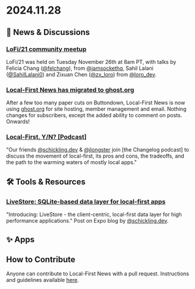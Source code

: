 # 2024.11.28


## 📰 News & Discussions

### [LoFi/21 community meetup](https://www.youtube.com/watch?v=nmPFItDKFsA&list=PLTbD2QA-VMnXFsLbuPGz1H-Najv9MD2-H&index=21)
LoFi/21 was held on Tuesday November 26th at 8am PT, with talks by Felicia Chang ([@felchang](https://x.com/felchang)), from [@jamsockethq](https://x.com/jamsockethq), Sahil Lalani ([@SahilLalani0](https://x.com/SahilLalani0)) and Zixuan Chen ([@zx_loro](https://x.com/zx_loro)) from [@loro_dev](https://x.com/loro_dev).

### [Local-First News has migrated to ghost.org](https://www.localfirstnews.com/)
After a few too many paper cuts on Buttondown, Local-First News is now using [ghost.org](https://ghost.org/) for site hosting, member management and email. Nothing changes for subscribers, except the added ability to comment on posts. Onwards!

### [Local-First, Y/N? [Podcast]](https://changelog.com/friends/71)
"Our friends [@schickling.dev](https://bsky.app/profile/schickling.dev) & [@jlongster](https://x.com/jlongster) join [the Changelog podcast] to discuss the movement of local-first, its pros and cons, the tradeoffs, and the path to the warming waters of mostly local apps."

## 🛠️ Tools & Resources

### [LiveStore: SQLite-based data layer for local-first apps](https://expo.dev/blog/local-first-application-development-with-livestore)
"Introducing: LiveStore - the client-centric, local-first data layer for high performance applications." Post on Expo blog by [@schickling.dev](https://bsky.app/profile/schickling.dev).


## ✨ Apps





## How to Contribute
Anyone can contribute to Local-First News with a pull request. Instructions and guidelines available [here](https://github.com/localfirstnews/localfirstnews).
